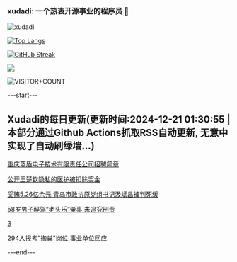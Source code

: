 ### xudadi: 一个热衷开源事业的程序员 👋

![xudadi](https://github-readme-stats-git-masterorgs-github-readme-stats-team.vercel.app/api?username=xudadi)

[![Top Langs](https://github-readme-stats.vercel.app/api/top-langs/?username=xudadi)](https://github.com/anuraghazra/github-readme-stats)

[![GitHub Streak](https://streak-stats.demolab.com?user=xudadi&locale=zh_Hans)](https://git.io/streak-stats)

![](https://raw.githubusercontent.com/xudadi/xudadi/main/assets/github-contribution-grid-snake.svg)

![VISITOR+COUNT](https://komarev.com/ghpvc/?username=xudadi&label=VISITOR+COUNT)


---start---

## Xudadi的每日更新(更新时间:2024-12-21 01:30:55 | 本部分通过Github Actions抓取RSS自动更新, 无意中实现了自动刷绿墙...)

[重庆蓝盾电子技术有限责任公司招聘简章](https://www.gongkaoleida.com/article/2239169)

[公开王楚钦隐私的医护被扣除奖金](https://m.163.com/news/article/JJS9RPME0001899O.html)

[受贿5.26亿余元 青岛市政协原党组书记汲斌昌被判死缓](https://m.163.com/news/article/JJS96314000189PS.html)

[58岁男子醉驾“老头乐”肇事 未追究刑责](https://m.163.com/news/article/JJS835720001899O.html)

[3](https://m.163.com/touch/news/sub/domestic)

[294人报考"掏粪"岗位 事业单位回应](https://m.163.com/news/article/JJRL8A0C053469LG.html)

---end---

